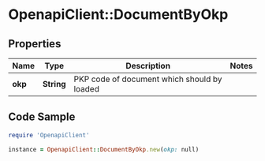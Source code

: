 # OpenapiClient::DocumentByOkp

## Properties

Name | Type | Description | Notes
------------ | ------------- | ------------- | -------------
**okp** | **String** | PKP code of document which should by loaded | 

## Code Sample

```ruby
require 'OpenapiClient'

instance = OpenapiClient::DocumentByOkp.new(okp: null)
```


